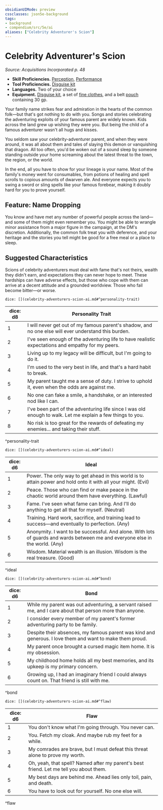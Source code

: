 ```yaml
---
obsidianUIMode: preview
cssclasses: json5e-background
tags:
- background
- compendium/src/5e/ai
aliases: ["Celebrity Adventurer's Scion"]
---
```

# Celebrity Adventurer's Scion
*Source: Acquisitions Incorporated p. 48*  

- **Skill Proficiencies.** [Perception](2-Mechanics/CLI/rules/skills.md#Perception), [Performance](2-Mechanics/CLI/rules/skills.md#Performance)  
- **Tool Proficiencies.** [Disguise kit](2-Mechanics/CLI/items/disguise-kit.md)  
- **Languages.** Two of your choice  
- **Equipment.** [Disguise kit](2-Mechanics/CLI/items/disguise-kit.md), a set of [fine clothes](2-Mechanics/CLI/items/fine-clothes.md), and a belt [pouch](2-Mechanics/CLI/items/pouch.md) containing 30 gp.  

Your family name strikes fear and admiration in the hearts of the common folk—but that's got nothing to do with you. Songs and stories celebrating the adventuring exploits of your famous parent are widely known. Kids across the land grew up wishing they were you. But being the child of a famous adventurer wasn't all hugs and kisses.

You seldom saw your celebrity-adventurer parent, and when they were around, it was all about them and tales of slaying this demon or vanquishing that dragon. All too often, you'd be woken out of a sound sleep by someone standing outside your home screaming about the latest threat to the town, the region, or the world.

In the end, all you have to show for your lineage is your name. Most of the family's money went for consumables, from potions of healing and spell scrolls to copious amounts of dwarven ale. And everyone expects you to swing a sword or sling spells like your famous forebear, making it doubly hard for you to prove yourself.

## Feature: Name Dropping

You know and have met any number of powerful people across the land—and some of them might even remember you. You might be able to wrangle minor assistance from a major figure in the campaign, at the DM's discretion. Additionally, the common folk treat you with deference, and your heritage and the stories you tell might be good for a free meal or a place to sleep.

## Suggested Characteristics

Scions of celebrity adventurers must deal with fame that's not theirs, wealth they didn't earn, and expectations they can never hope to meet. These hardships can have adverse effects, but those who cope with them can arrive at a decent attitude and a grounded worldview. Those who fail become bitter—or worse.

`dice: [](celebrity-adventurers-scion-ai.md#^personality-trait)`

| dice: d8 | Personality Trait |
|----------|-------------------|
| 1 | I will never get out of my famous parent's shadow, and no one else will ever understand this burden. |
| 2 | I've seen enough of the adventuring life to have realistic expectations and empathy for my peers. |
| 3 | Living up to my legacy will be difficult, but I'm going to do it. |
| 4 | I'm used to the very best in life, and that's a hard habit to break. |
| 5 | My parent taught me a sense of duty. I strive to uphold it, even when the odds are against me. |
| 6 | No one can fake a smile, a handshake, or an interested nod like I can. |
| 7 | I've been part of the adventuring life since I was old enough to walk. Let me explain a few things to you. |
| 8 | No risk is too great for the rewards of defeating my enemies... and taking their stuff. |
^personality-trait

`dice: [](celebrity-adventurers-scion-ai.md#^ideal)`

| dice: d6 | Ideal |
|----------|-------|
| 1 | Power. The only way to get ahead in this world is to attain power and hold onto it with all your might. (Evil) |
| 2 | Peace. Those who can find or make peace in the chaotic world around them have everything. (Lawful) |
| 3 | Fame. I've seen what fame can bring. And I'll do anything to get all that for myself. (Neutral) |
| 4 | Training. Hard work, sacrifice, and training lead to success—and eventually to perfection. (Any) |
| 5 | Anonymity. I want to be successful. And alone. With lots of guards and wards between me and everyone else in the world. (Any) |
| 6 | Wisdom. Material wealth is an illusion. Wisdom is the real treasure. (Good) |
^ideal

`dice: [](celebrity-adventurers-scion-ai.md#^bond)`

| dice: d6 | Bond |
|----------|------|
| 1 | While my parent was out adventuring, a servant raised me, and I care about that person more than anyone. |
| 2 | I consider every member of my parent's former adventuring party to be family. |
| 3 | Despite their absences, my famous parent was kind and generous. I love them and want to make them proud. |
| 4 | My parent once brought a cursed magic item home. It is my obsession. |
| 5 | My childhood home holds all my best memories, and its upkeep is my primary concern. |
| 6 | Growing up, I had an imaginary friend I could always count on. That friend is still with me. |
^bond

`dice: [](celebrity-adventurers-scion-ai.md#^flaw)`

| dice: d6 | Flaw |
|----------|------|
| 1 | You don't know what I'm going through. You never can. |
| 2 | You. Fetch my cloak. And maybe rub my feet for a while. |
| 3 | My comrades are brave, but I must defeat this threat alone to prove my worth. |
| 4 | Oh, yeah, that spell? Named after my parent's best friend. Let me tell you about them. |
| 5 | My best days are behind me. Ahead lies only toil, pain, and death. |
| 6 | You have to look out for yourself. No one else will. |
^flaw